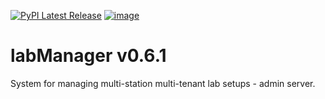 [![PyPI Latest Release](https://img.shields.io/pypi/v/labManager-admin-server.svg)](https://pypi.org/project/labManager-admin-server/)
[![image](https://img.shields.io/pypi/pyversions/labManager-admin-server.svg)](https://pypi.org/project/labManager-admin-server/)

# labManager v0.6.1
System for managing multi-station multi-tenant lab setups - admin server.